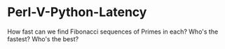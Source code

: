 # Perl-V-Python-Latency
How fast can we find Fibonacci sequences of Primes in each? Who's the fastest? Who's the best? 
